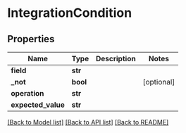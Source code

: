 # IntegrationCondition

## Properties
Name | Type | Description | Notes
------------ | ------------- | ------------- | -------------
**field** | **str** |  | 
**_not** | **bool** |  | [optional] 
**operation** | **str** |  | 
**expected_value** | **str** |  | 

[[Back to Model list]](../README.md#documentation-for-models) [[Back to API list]](../README.md#documentation-for-api-endpoints) [[Back to README]](../README.md)


